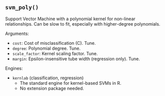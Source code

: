 ## `svm_poly()`

Support Vector Machine with a polynomial kernel for non-linear relationships. Can be slow to fit, especially with higher-degree polynomials.

Arguments:
* `cost`: Cost of misclassification (C). Tune.
* `degree`: Polynomial degree. Tune.
* `scale_factor`: Kernel scaling factor. Tune.
* `margin`: Epsilon-insensitive tube width (regression only). Tune.

Engines:
* `kernlab` (classification, regression)
    - The standard engine for kernel-based SVMs in R.
    - No extension package needed.

